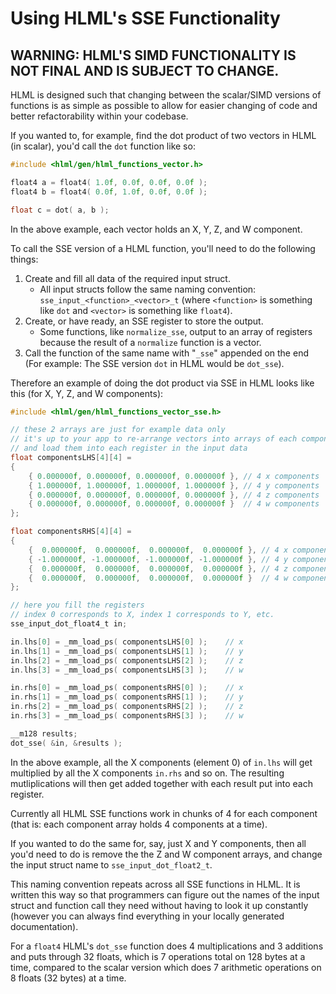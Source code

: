 # Using HLML's SSE Functionality

**WARNING: HLML'S SIMD FUNCTIONALITY IS NOT FINAL AND IS SUBJECT TO CHANGE.**
-------------------

HLML is designed such that changing between the scalar/SIMD versions of functions is as simple as possible to allow for easier changing of code and better refactorability within your codebase.

If you wanted to, for example, find the dot product of two vectors in HLML (in scalar), you'd call the `dot` function like so:
```C
#include <hlml/gen/hlml_functions_vector.h>

float4 a = float4( 1.0f, 0.0f, 0.0f, 0.0f );
float4 b = float4( 0.0f, 1.0f, 0.0f, 0.0f );

float c = dot( a, b );
```

In the above example, each vector holds an X, Y, Z, and W component.

To call the SSE version of a HLML function, you'll need to do the following things:

1. Create and fill all data of the required input struct.
	* All input structs follow the same naming convention: `sse_input_<function>_<vector>_t` (where `<function>` is something like `dot` and `<vector>` is something like `float4`).
2. Create, or have ready, an SSE register to store the output.
	* Some functions, like `normalize_sse`, output to an array of registers because the result of a `normalize` function is a vector.
2. Call the function of the same name with "`_sse`" appended on the end (For example: The SSE version `dot` in HLML would be `dot_sse`).

Therefore an example of doing the dot product via SSE in HLML looks like this (for X, Y, Z, and W components):
```C
#include <hlml/gen/hlml_functions_vector_sse.h>

// these 2 arrays are just for example data only
// it's up to your app to re-arrange vectors into arrays of each component
// and load them into each register in the input data
float componentsLHS[4][4] =
{
	{ 0.000000f, 0.000000f, 0.000000f, 0.000000f }, // 4 x components
	{ 1.000000f, 1.000000f, 1.000000f, 1.000000f }, // 4 y components
	{ 0.000000f, 0.000000f, 0.000000f, 0.000000f }, // 4 z components
	{ 0.000000f, 0.000000f, 0.000000f, 0.000000f }  // 4 w components
};

float componentsRHS[4][4] =
{
	{  0.000000f,  0.000000f,  0.000000f,  0.000000f }, // 4 x components
	{ -1.000000f, -1.000000f, -1.000000f, -1.000000f }, // 4 y components
	{  0.000000f,  0.000000f,  0.000000f,  0.000000f }, // 4 z components
	{  0.000000f,  0.000000f,  0.000000f,  0.000000f }  // 4 w components
};

// here you fill the registers
// index 0 corresponds to X, index 1 corresponds to Y, etc.
sse_input_dot_float4_t in;

in.lhs[0] = _mm_load_ps( componentsLHS[0] );	// x
in.lhs[1] = _mm_load_ps( componentsLHS[1] );	// y
in.lhs[2] = _mm_load_ps( componentsLHS[2] );	// z
in.lhs[3] = _mm_load_ps( componentsLHS[3] );	// w

in.rhs[0] = _mm_load_ps( componentsRHS[0] );	// x
in.rhs[1] = _mm_load_ps( componentsRHS[1] );	// y
in.rhs[2] = _mm_load_ps( componentsRHS[2] );	// z
in.rhs[3] = _mm_load_ps( componentsRHS[3] );	// w

__m128 results;
dot_sse( &in, &results );
```

In the above example, all the X components (element 0) of `in.lhs` will get multiplied by all the X components `in.rhs` and so on.  The resulting mutliplications will then get added together with each result put into each register.

Currently all HLML SSE functions work in chunks of 4 for each component (that is: each component array holds 4 components at a time).

If you wanted to do the same for, say, just X and Y components, then all you'd need to do is remove the the Z and W component arrays, and change the input struct name to `sse_input_dot_float2_t`.

This naming convention repeats across all SSE functions in HLML.  It is written this way so that programmers can figure out the names of the input struct and function call they need without having to look it up constantly (however you can always find everything in your locally generated documentation).

For a `float4` HLML's `dot_sse` function does 4 multiplications and 3 additions and puts through 32 floats, which is 7 operations total on 128 bytes at a time, compared to the scalar version which does 7 arithmetic operations on 8 floats (32 bytes) at a time.
